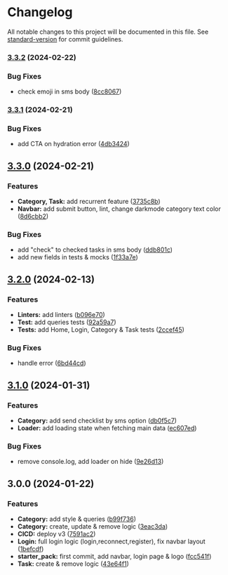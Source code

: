 # Changelog

All notable changes to this project will be documented in this file. See
[standard-version](https://github.com/conventional-changelog/standard-version)
for commit guidelines.

### [3.3.2](https://github.com/Zararthustra/checklist_front_v3/compare/v3.3.1...v3.3.2) (2024-02-22)

### Bug Fixes

- check emoji in sms body
  ([8cc8067](https://github.com/Zararthustra/checklist_front_v3/commit/8cc8067279c8083a22f54ae8769af45e871f7557))

### [3.3.1](https://github.com/Zararthustra/checklist_front_v3/compare/v3.3.0...v3.3.1) (2024-02-21)

### Bug Fixes

- add CTA on hydration error
  ([4db3424](https://github.com/Zararthustra/checklist_front_v3/commit/4db34248086f16b16c18c0c041d1fa6e02306d4c))

## [3.3.0](https://github.com/Zararthustra/checklist_front_v3/compare/v3.2.0...v3.3.0) (2024-02-21)

### Features

- **Category, Task:** add recurrent feature
  ([3735c8b](https://github.com/Zararthustra/checklist_front_v3/commit/3735c8b6fc3609898014b946dd1a7fe8d6032e93))
- **Navbar:** add submit button, lint, change darkmode category text color
  ([8d6cbb2](https://github.com/Zararthustra/checklist_front_v3/commit/8d6cbb2bb14c46c7b40cef5334df528a7cfe0e02))

### Bug Fixes

- add "check" to checked tasks in sms body
  ([ddb801c](https://github.com/Zararthustra/checklist_front_v3/commit/ddb801cd384aec6d975d9e3f884cd8aa9e93db08))
- add new fields in tests & mocks
  ([1f33a7e](https://github.com/Zararthustra/checklist_front_v3/commit/1f33a7e89d5a5b54a2171965fe64d1e7d6fecd4c))

## [3.2.0](https://github.com/Zararthustra/checklist_front_v3/compare/v3.1.0...v3.2.0) (2024-02-13)

### Features

- **Linters:** add linters
  ([b096e70](https://github.com/Zararthustra/checklist_front_v3/commit/b096e70e8554b973288495a3254a88f859001915))
- **Test:** add queries tests
  ([92a59a7](https://github.com/Zararthustra/checklist_front_v3/commit/92a59a757b4eb45531b59314441df9f4c4e98143))
- **Tests:** add Home, Login, Category & Task tests
  ([2ccef45](https://github.com/Zararthustra/checklist_front_v3/commit/2ccef45bdedaa5047edd30be3da7ec417b111731))

### Bug Fixes

- handle error
  ([6bd44cd](https://github.com/Zararthustra/checklist_front_v3/commit/6bd44cd575b28ef7fe2475453f9d38f8825b1e0f))

## [3.1.0](https://github.com/Zararthustra/checklist_front_v3/compare/v3.0.0...v3.1.0) (2024-01-31)

### Features

- **Category:** add send checklist by sms option
  ([db0f5c7](https://github.com/Zararthustra/checklist_front_v3/commit/db0f5c74e5e7d6b1a27280f949e1e1e9b323326f))
- **Loader:** add loading state when fetching main data
  ([ec607ed](https://github.com/Zararthustra/checklist_front_v3/commit/ec607edd2ff60d4b6debb03819e5317e96084385))

### Bug Fixes

- remove console.log, add loader on hide
  ([9e26d13](https://github.com/Zararthustra/checklist_front_v3/commit/9e26d136fd4647b70c42f7a6576d941972c83498))

## 3.0.0 (2024-01-22)

### Features

- **Category:** add style & queries
  ([b99f736](https://github.com/Zararthustra/checklist_front_v3/commit/b99f736a9307ac9b11dfeb77f0438d204c2f21f7))
- **Category:** create, update & remove logic
  ([3eac3da](https://github.com/Zararthustra/checklist_front_v3/commit/3eac3da037f35553f7196d0544cb52f39d59e7ff))
- **CICD:** deploy v3
  ([7591ac2](https://github.com/Zararthustra/checklist_front_v3/commit/7591ac2be9d457d2ffbac289e879cefa1e30a1fc))
- **Login:** full login logic (login,reconnect,register), fix navbar layout
  ([1befcdf](https://github.com/Zararthustra/checklist_front_v3/commit/1befcdf37e8d9e0a1f4f4c3cfad9bc0596715093))
- **starter_pack:** first commit, add navbar, login page & logo
  ([fcc541f](https://github.com/Zararthustra/checklist_front_v3/commit/fcc541fcf6b4be9b18e44fb84ff823a1c6af653c))
- **Task:** create & remove logic
  ([43e64f1](https://github.com/Zararthustra/checklist_front_v3/commit/43e64f1d47555a96ba7a1863471ce0b177e853c3))
